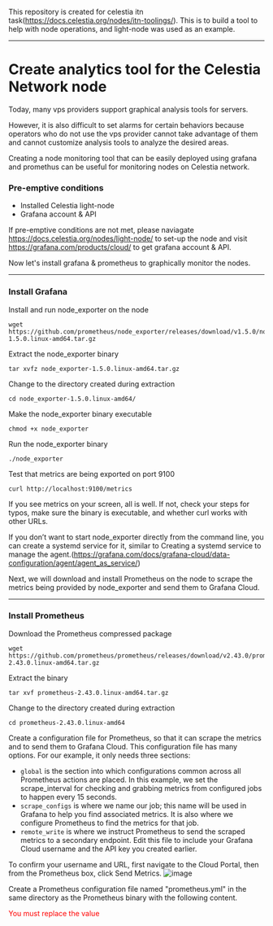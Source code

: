 This repository is created for celestia itn task(https://docs.celestia.org/nodes/itn-toolings/). This is to build a tool to help with node operations, and light-node was used as an example.

------------------------------------------------------
Create analytics tool for the Celestia Network node
===================

Today, many vps providers support graphical analysis tools for servers.

However, it is also difficult to set alarms for certain behaviors because operators who do not use the vps provider cannot take advantage of them and cannot customize analysis tools to analyze the desired areas.

Creating a node monitoring tool that can be easily deployed using grafana and promethus can be useful for monitoring nodes on Celestia network.

### Pre-emptive conditions
- Installed Celestia light-node 
- Grafana account & API

If pre-emptive conditions are not met, please naviagate https://docs.celestia.org/nodes/light-node/ to set-up the node and visit https://grafana.com/products/cloud/ to get grafana account & API.


Now let's install grafana & prometheus to graphically monitor the nodes.

---------------------------------------------
### Install Grafana    
   
Install and run node_exporter on the node

```
wget https://github.com/prometheus/node_exporter/releases/download/v1.5.0/node_exporter-1.5.0.linux-amd64.tar.gz
```

Extract the node_exporter binary

```
tar xvfz node_exporter-1.5.0.linux-amd64.tar.gz
```

Change to the directory created during extraction

```
cd node_exporter-1.5.0.linux-amd64/
```

Make the node_exporter binary executable

```
chmod +x node_exporter
```

Run the node_exporter binary

```
./node_exporter
```

Test that metrics are being exported on port 9100

```
curl http://localhost:9100/metrics
```
 
If you see metrics on your screen, all is well. If not, check your steps for typos, make sure the binary is executable, and whether curl works with other URLs.
 
If you don’t want to start node_exporter directly from the command line, you can create a systemd service for it, similar to Creating a systemd service to manage the agent.(https://grafana.com/docs/grafana-cloud/data-configuration/agent/agent_as_service/)
 
Next, we will download and install Prometheus on the node to scrape the metrics being provided by node_exporter and send them to Grafana Cloud.

----------------------
### Install Prometheus

Download the Prometheus compressed package

```
wget https://github.com/prometheus/prometheus/releases/download/v2.43.0/prometheus-2.43.0.linux-amd64.tar.gz
```

Extract the binary

```
tar xvf prometheus-2.43.0.linux-amd64.tar.gz
```

Change to the directory created during extraction

```
cd prometheus-2.43.0.linux-amd64
```

Create a configuration file for Prometheus, so that it can scrape the metrics and to send them to Grafana Cloud. This configuration file has many options. For our example, it only needs three sections:

 

- `global` is the section into which configurations common across all Prometheus actions are placed. In this example, we set the scrape_interval for checking and grabbing metrics from configured jobs to happen every 15 seconds.
- `scrape_configs` is where we name our job; this name will be used in Grafana to help you find associated metrics. It is also where we configure Prometheus to find the metrics for that job.
- `remote_write` is where we instruct Prometheus to send the scraped metrics to a secondary endpoint.
Edit this file to include your Grafana Cloud username and the API key you created earlier.
   
To confirm your username and URL, first navigate to the Cloud Portal, then from the Prometheus box, click Send Metrics.
![image](https://user-images.githubusercontent.com/90407222/232095130-9ef598a6-4577-455c-9550-ed92cae08bb4.png)
    
Create a Prometheus configuration file named "prometheus.yml" in the same directory as the Prometheus binary with the following content. 
   
 <span style="color:red"> You must replace the value </span>
